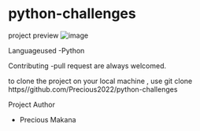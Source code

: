 # python-challenges
project preview
![image](https://user-images.githubusercontent.com/84070534/158644466-df7b7518-549d-40c6-b66e-6e5ed45aa8ee.png)

Languageused
-Python

Contributing
-pull request are always welcomed.

to clone the  project on your local machine , use git clone https//github.com/Precious2022/python-challenges

Project Author
- Precious Makana
